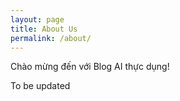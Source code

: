 ```yaml
---
layout: page
title: About Us
permalink: /about/
---
```


Chào mừng đến với Blog AI thực dụng!

To be updated
